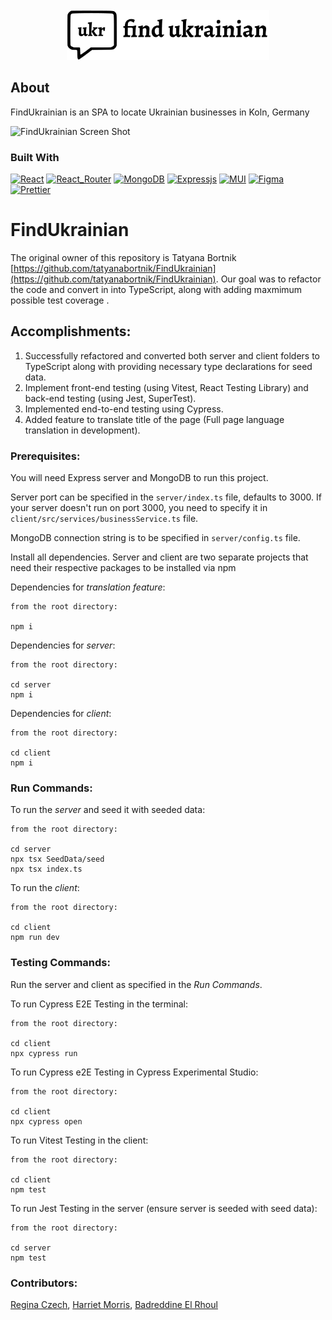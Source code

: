 <!-- PROJECT LOGO -->
<br />
<div align="center">
  <a href="https://github.com/tatyanabortnik/FindUkrainian">
    <img src="client/public/logo.png" alt="Logo" height="80">
  </a>
</div>

## About

FindUkrainian is an SPA to locate Ukrainian businesses in Koln, Germany

![FindUkrainian Screen Shot][product-gif]

### Built With

[![React][React]][React_URL]
[![React_Router][React_Router]][React_Router_URL]
[![MongoDB][MongoDB]][MongoDB_URL]
[![Expressjs][Expressjs]][Expressjs_URL]
[![MUI][MUI]][MUI_URL]
[![Figma][Figma]][Figma_URL]
[![Prettier][Prettier]](https://prettier.io/)

# FindUkrainian

The original owner of this repository is Tatyana Bortnik [https://github.com/tatyanabortnik/FindUkrainian](https://github.com/tatyanabortnik/FindUkrainian).
Our goal was to refactor the code and convert in into TypeScript, along with adding maxmimum possible test coverage .

## Accomplishments:

1. Successfully refactored and converted both server and client folders to TypeScript along with providing necessary type declarations for seed data.
2. Implement front-end testing (using Vitest, React Testing Library) and back-end testing (using Jest, SuperTest).
3. Implemented end-to-end testing using Cypress.
4. Added feature to translate title of the page (Full page language translation in development).

### Prerequisites:

You will need Express server and MongoDB to run this project.

Server port can be specified in the `server/index.ts` file, defaults to 3000. If your server doesn't run on port 3000, you need to specify it in `client/src/services/businessService.ts` file.

MongoDB connection string is to be specified in `server/config.ts` file.

Install all dependencies. Server and client are two separate projects that need their respective packages to be installed via npm

Dependencies for _translation feature_:

```
from the root directory:

npm i
```
Dependencies for _server_:

```
from the root directory:

cd server
npm i
```

Dependencies for _client_:

```
from the root directory:

cd client
npm i
```

### Run Commands:

To run the _server_ and seed it with seeded data:

```
from the root directory:

cd server
npx tsx SeedData/seed
npx tsx index.ts
```

To run the _client_:

```
from the root directory:

cd client
npm run dev
```

### Testing Commands:
Run the server and client as specified in the *Run Commands*.

To run Cypress E2E Testing in the terminal:
```
from the root directory:

cd client
npx cypress run
```

To run Cypress e2E Testing in Cypress Experimental Studio:
```
from the root directory:

cd client
npx cypress open
```

To run Vitest Testing in the client:
```
from the root directory:

cd client
npm test
```

To run Jest Testing in the server (ensure server is seeded with seed data):
```
from the root directory:

cd server
npm test
```


### Contributors:
[Regina Czech](https://github.com/reginaczech), [Harriet Morris](https://github.com/harrietmorris), [Badreddine El Rhoul](https://github.com/Badrhoul)


<!-- MARKDOWN LINKS & IMAGES -->
<!-- https://www.markdownguide.org/basic-syntax/#reference-style-links -->

[product-gif]: client/public/FindUkranian.gif
[Prettier]: https://img.shields.io/badge/prettier-1A2C34?style=for-the-badge&logo=prettier&logoColor=F7BA3E
[MongoDB]: https://img.shields.io/badge/MongoDB-%234ea94b.svg?style=for-the-badge&logo=mongodb&logoColor=white
[MongoDB_URL]: https://www.mongodb.com/docs/
[React]: https://img.shields.io/badge/react-%2320232a.svg?style=for-the-badge&logo=react&logoColor=%2361DAFB
[React_URL]: https://react.dev/
[React_Router]: https://img.shields.io/badge/React_Router-CA4245?style=for-the-badge&logo=react-router&logoColor=white
[React_Router_URL]: https://www.npmjs.com/package/react-router-dom
[Expressjs]: https://img.shields.io/badge/express.js-%23404d59.svg?style=for-the-badge&logo=express&logoColor=%2361DAFB
[Expressjs_URL]: https://expressjs.com/
[MUI]: https://img.shields.io/badge/MUI-%230081CB.svg?style=for-the-badge&logo=mui&logoColor=white
[MUI_URL]: https://mui.com/
[Figma]: https://img.shields.io/badge/figma-%23F24E1E.svg?style=for-the-badge&logo=figma&logoColor=white
[Figma_URL]: https://www.figma.com/

